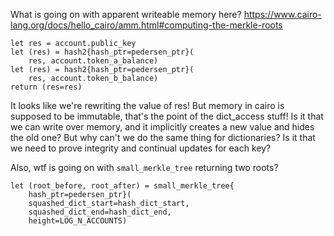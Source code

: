 What is going on with apparent writeable memory here? https://www.cairo-lang.org/docs/hello_cairo/amm.html#computing-the-merkle-roots
```
let res = account.public_key
let (res) = hash2{hash_ptr=pedersen_ptr}(
	res, account.token_a_balance)
let (res) = hash2{hash_ptr=pedersen_ptr}(
	res, account.token_b_balance)
return (res=res)
```
It looks like we're rewriting the value of res! But memory in cairo is supposed to be immutable, that's the point of the dict_access stuff! Is it that we can write over memory, and it implicitly creates a new value and hides the old one? But why can't we do the same thing for dictionaries? Is it that we need to prove integrity and continual updates for each key?

Also, wtf is going on with `small_merkle_tree` returning two roots? 
```
let (root_before, root_after) = small_merkle_tree{
	hash_ptr=pedersen_ptr}(
	squashed_dict_start=hash_dict_start,
	squashed_dict_end=hash_dict_end,
	height=LOG_N_ACCOUNTS)
```